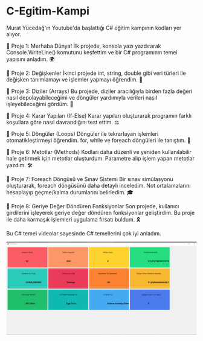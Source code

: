 # C-Egitim-Kampi
Murat Yücedağ'ın Youtube'da başlattığı C# eğitim kampının kodları yer alıyor.

📍 Proje 1: Merhaba Dünya!
İlk projede, konsola yazı yazdırarak Console.WriteLine() komutunu keşfettim ve bir C# programının temel yapısını anladım. 🌍

📍 Proje 2: Değişkenler
İkinci projede int, string, double gibi veri türleri ile değişken tanımlamayı ve işlemler yapmayı öğrendim. 🔢

📍 Proje 3: Diziler (Arrays)
Bu projede, diziler aracılığıyla birden fazla değeri nasıl depolayabileceğimi ve döngüler yardımıyla verileri nasıl işleyebileceğimi gördüm. 🧩

📍 Proje 4: Karar Yapıları (If-Else)
Karar yapıları oluşturarak programın farklı koşullara göre nasıl davrandığını test ettim. ⚖️

📍 Proje 5: Döngüler (Loops)
Döngüler ile tekrarlayan işlemleri otomatikleştirmeyi öğrendim. for, while ve foreach döngüleri ile tanıştım. 🔄

📍 Proje 6: Metotlar (Methods)
Kodları daha düzenli ve yeniden kullanılabilir hale getirmek için metotlar oluşturdum. Parametre alıp işlem yapan metotlar yazdım. 🛠️

📍 Proje 7: Foreach Döngüsü ve Sınav Sistemi
Bir sınav simülasyonu oluşturarak, foreach döngüsünü daha detaylı inceledim. Not ortalamalarını hesaplayıp geçme/kalma durumlarını belirledim. 🎓

📍 Proje 8: Geriye Değer Döndüren Fonksiyonlar
Son projede, kullanıcı girdilerini işleyerek geriye değer döndüren fonksiyonlar geliştirdim. Bu proje ile daha karmaşık işlemleri uygulama fırsatı buldum. 🎗️

Bu C# temel videolar sayesinde C# temellerini çok iyi anladım.

![Projemin Görüntüsü](Task3.png)
